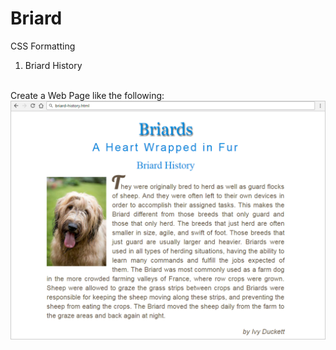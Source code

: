 # Briard
CSS Formatting
1.	Briard History 
<br>
Create a Web Page like the following:
<img src="screenshots/briard-history.png">
